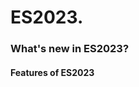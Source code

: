 <h1 ailgn="center">ES2023.</h1>

<h3 ailgn="center">What's new in ES2023?</h3>

#### Features of ES2023
